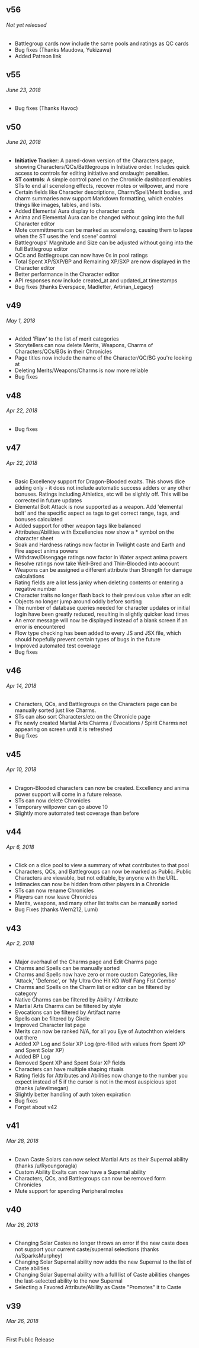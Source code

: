 ## v56
###### *Not yet released*
* Battlegroup cards now include the same pools and ratings as QC cards
* Bug fixes (Thanks Maudova, Yukizawa)
* Added Patreon link

## v55
###### *June 23, 2018*
* Bug fixes (Thanks Havoc)

## v50
###### *June 20, 2018*
* **Initiative Tracker**: A pared-down version of the Characters page, showing Characters/QCs/Battlegroups in Initiative order. Includes quick access to controls for editing initiative and onslaught penalties.
* **ST controls**: A simple control panel on the Chronicle dashboard enables STs to end all scenelong effects, recover motes or willpower, and more
* Certain fields like Character descriptions, Charm/Spell/Merit bodies, and charm summaries now support Markdown formatting, which enables things like images, tables, and lists.
* Added Elemental Aura display to character cards
* Anima and Elemental Aura can be changed without going into the full Character editor
* Mote committments can be marked as scenelong, causing them to lapse when the ST uses the 'end scene' control
* Battlegroups' Magnitude and Size can be adjusted without going into the full Battlegroup editor
* QCs and Battlegroups can now have 0s in pool ratings
* Total Spent XP/SXP/BP and Remaining XP/SXP are now displayed in the Character editor
* Better performance in the Character editor
* API responses now include created_at and updated_at timestamps
* Bug fixes (thanks Everspace, Madletter, Artirian_Legacy)

## v49
###### *May 1, 2018*
* Added 'Flaw' to the list of merit categories
* Storytellers can now delete Merits, Weapons, Charms of Characters/QCs/BGs in their Chronicles
* Page titles now include the name of the Character/QC/BG you're looking at
* Deleting Merits/Weapons/Charms is now more reliable
* Bug fixes

## v48
###### *Apr 22, 2018*
* Bug fixes

## v47
###### *Apr 22, 2018*
* Basic Excellency support for Dragon-Blooded exalts. This shows dice adding only - it does not include automatic success adders or any other bonuses. Ratings including Athletics, etc will be slightly off. This will be corrected in future updates
* Elemental Bolt Attack is now supported as a weapon. Add 'elemental bolt' and the specific aspect as tags to get correct range, tags, and bonuses calculated
* Added support for other weapon tags like balanced
* Attributes/Abilities with Excellencies now show a * symbol on the character sheet
* Soak and Hardness ratings now factor in Twilight caste and Earth and Fire aspect anima powers
* Withdraw/Disengage ratings now factor in Water aspect anima powers
* Resolve ratings now take Well-Bred and Thin-Blooded into account
* Weapons can be assigned a different attribute than Strength for damage calculations
* Rating fields are a lot less janky when deleting contents or entering a negative number
* Character traits no longer flash back to their previous value after an edit
* Objects no longer jump around oddly before sorting
* The number of database queries needed for character updates or initial login have been greatly reduced, resulting in slightly quicker load times
* An error message will now be displayed instead of a blank screen if an error is encountered
* Flow type checking has been added to every JS and JSX file, which should hopefully prevent certain types of bugs in the future
* Improved automated test coverage
* Bug fixes

## v46
###### *Apr 14, 2018*
* Characters, QCs, and Battlegroups on the Characters page can be manually sorted just like Charms.
* STs can also sort Characters/etc on the Chronicle page
* Fix newly created Martial Arts Charms / Evocations / Spirit Charms not appearing on screen until it is refreshed
* Bug fixes

## v45
###### *Apr 10, 2018*
* Dragon-Blooded characters can now be created. Excellency and anima power support will come in a future release.
* STs can now delete Chronicles
* Temporary willpower can go above 10
* Slightly more automated test coverage than before

## v44
###### *Apr 6, 2018*
* Click on a dice pool to view a summary of what contributes to that pool
* Characters, QCs, and Battlegroups can now be marked as Public. Public Characters are viewable, but not editable, by anyone with the URL.
* Intimacies can now be hidden from other players in a Chronicle
* STs can now rename Chronicles
* Players can now leave Chronicles
* Merits, weapons, and many other list traits can be manually sorted
* Bug Fixes (thanks Wern212, Lumi)

## v43
###### *Apr 2, 2018*
* Major overhaul of the Charms page and Edit Charms page
* Charms and Spells can be manually sorted
* Charms and Spells now have zero or more custom Categories, like 'Attack,' 'Defense', or 'My Ultra One Hit KO Wolf Fang Fist Combo'
* Charms and Spells on the Charm list or editor can be filtered by category
* Native Charms can be filtered by Ability / Attribute
* Martial Arts Charms can be filtered by style
* Evocations can be filtered by Artifact name
* Spells can be filtered by Circle
* Improved Character list page
* Merits can now be ranked N/A, for all you Eye of Autochthon wielders out there
* Added XP Log and Solar XP Log (pre-filled with values from Spent XP and Spent Solar XP)
* Added BP Log
* Removed Spent XP and Spent Solar XP fields
* Characters can have multiple shaping rituals
* Rating fields for Attributes and Abilities now change to the number you expect instead of 5 if the cursor is not in the most auspicious spot (thanks /u/evilmegan)
* Slightly better handling of auth token expiration
* Bug fixes
* Forget about v42

## v41
###### *Mar 28, 2018*
* Dawn Caste Solars can now select Martial Arts as their Supernal ability (thanks /u/Ryoungoragla)
* Custom Ability Exalts can now have a Supernal ability
* Characters, QCs, and Battlegroups can now be removed form Chronicles
* Mute support for spending Peripheral motes

## v40
###### *Mar 26, 2018*
* Changing Solar Castes no longer throws an error if the new caste does not support your current caste/supernal selections (thanks /u/SparksMurphey)
* Changing Solar Supernal ability now adds the new Supernal to the list of Caste abilities
* Changing Solar Supernal ability with a full list of Caste abilities changes the last-selected ability to the new Supernal
* Selecting a Favored Attribute/Ability as Caste "Promotes" it to Caste

## v39
###### *Mar 26, 2018*
First Public Release
